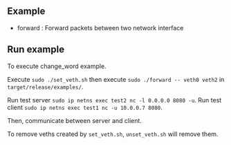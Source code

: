 ## Example
- forward : Forward packets between two network interface

## Run example
To execute change_word example.

Execute `sudo ./set_veth.sh` then execute `sudo ./forward -- veth0 veth2` in `target/release/examples/`.

Run test server `sudo ip netns exec test2 nc -l 0.0.0.0 8080 -u`.
Run test client `sudo ip netns exec test1 nc -u 10.0.0.7 8080`.

Then, communicate between server and client.

To remove veths created by `set_veth.sh`, `unset_veth.sh` will remove them.
